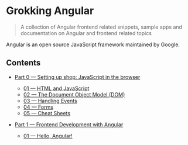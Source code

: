 # Grokking Angular
> A collection of Angular frontend related snippets, sample apps and documentation on Angular and frontend related topics

Angular is an open source JavaScript framework maintained by Google.


## Contents

+ [Part 0 &mdash; Setting up shop: JavaScript in the browser](./0-setting-up-shop/README.md)
  + [01 &mdash; HTML and JavaScript](./0-setting-up-shop/01-html-and-javascript/README.md)
  + [02 &mdash; The Document Object Model (DOM)](./0-setting-up-shop/02-dom/README.md)
  + [03 &mdash; Handling Events](./0-setting-up-shop/03-handling-events/README.md)
  + [04 &mdash; Forms](./0-setting-up-shop/04-forms/README.md)
  + [05 &mdash; Cheat Sheets](./0-setting-up-shop/05-cheat-sheets/README.md)

+ [Part 1 &mdash; Frontend Development with Angular](./1-angular-frontend-development/README.md)
  + [01 &mdash; Hello, Angular!](./1-angular-frontend-development/01-hello-angular/README.md)
